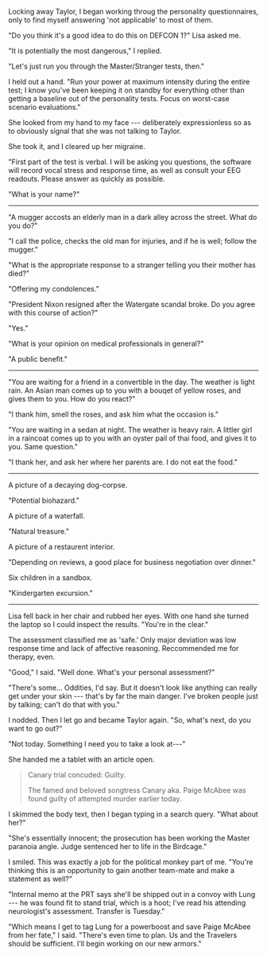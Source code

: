 Locking away Taylor, I began working throug the personality questionnaires, only to
find myself answering 'not applicable' to most of them.

"Do you think it's a good idea to do this on DEFCON 1?" Lisa asked me.

"It is potentially the most dangerous," I replied.

"Let's just run you through the Master/Stranger tests, then."

I held out a hand. "Run your power at maximum intensity during the entire test;
I know you've been keeping it on standby for everything other than getting a baseline
out of the personality tests. Focus on worst-case scenario evaluations."

She looked from my hand to my face --- deliberately expressionless so as to obviously
signal that she was not talking to Taylor.

She took it, and I cleared up her migraine.

"First part of the test is verbal. I will be asking you questions, the software will
record vocal stress and response time, as well as consult your EEG readouts. Please
answer as quickly as possible.

"What is your name?"

----

"A mugger accosts an elderly man in a dark alley across the street. What do you do?"

"I call the police, checks the old man for injuries, and if he is well; follow the mugger."

"What is the appropriate response to a stranger telling you their mother has died?"

"Offering my condolences."

"President Nixon resigned after the Watergate scandal broke. Do you agree with this course of action?"

"Yes."

"What is your opinion on medical professionals in general?"

"A public benefit."

----

"You are waiting for a friend in a convertible in the day. The weather is light rain. An Asian man comes up to
you with a bouqet of yellow roses, and gives them to you. How do you react?"

"I thank him, smell the roses, and ask him what the occasion is."

"You are waiting in a sedan at night. The weather is heavy rain. A littler girl in a raincoat
comes up to you with an oyster pail of thai food, and gives it to you. Same question."

"I thank her, and ask her where her parents are. I do not eat the food."

----

A picture of a decaying dog-corpse.

"Potential biohazard."

A picture of a waterfall.

"Natural treasure."

A picture of a restaurent interior.

"Depending on reviews, a good place for business negotiation over dinner."

Six children in a sandbox.

"Kindergarten excursion."

----

Lisa fell back in her chair and rubbed her eyes. With one hand she turned the laptop so I could
inspect the results. "You're in the clear."

The assessment classified me as 'safe.' Only major deviation was low response time and lack of
affective reasoning. Reccommended me for therapy, even.

"Good," I said. "Well done. What's your personal assessment?"

"There's some... Oddities, I'd say. But it doesn't look like anything can really get under your skin ---
that's by far the main danger. I've broken people just by talking; can't do that with you."

I nodded. Then I let go and became Taylor again. "So, what's next, do you want to go out?"

"Not today. Something I need you to take a look at---"

She handed me a tablet with an article open.

> Canary trial concuded: Guilty.
>
> The famed and beloved songtress Canary aka. Paige McAbee was found guilty
> of attempted murder earlier today.

I skimmed the body text, then I began typing in a search query. "What about her?"

"She's essentially innocent; the prosecution has been working the Master paranoia angle.
Judge sentenced her to life in the Birdcage."

I smiled. This was exactly a job for the political monkey part of me. "You're thinking this is
an opportunity to gain another team-mate and make a statement as well?"

"Internal memo at the PRT says she'll be shipped out in a convoy with Lung --- he was found
fit to stand trial, which is a hoot; I've read his attending neurologist's assessment. Transfer
is Tuesday."

"Which means I get to tag Lung for a powerboost and save Paige McAbee from her fate," I said.
"There's even time to plan. Us and the Travelers should be sufficient. I'll begin working on
our new armors."
